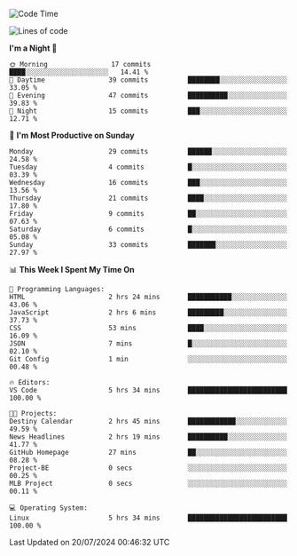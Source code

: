 <!--START_SECTION:waka-->
![Code Time](http://img.shields.io/badge/Code%20Time-198%20hrs%202%20mins-blue)

![Lines of code](https://img.shields.io/badge/From%20Hello%20World%20I%27ve%20Written-14.7%20thousand%20lines%20of%20code-blue)

**I'm a Night 🦉** 

```text
🌞 Morning                17 commits          ████░░░░░░░░░░░░░░░░░░░░░   14.41 % 
🌆 Daytime                39 commits          ████████░░░░░░░░░░░░░░░░░   33.05 % 
🌃 Evening                47 commits          ██████████░░░░░░░░░░░░░░░   39.83 % 
🌙 Night                  15 commits          ███░░░░░░░░░░░░░░░░░░░░░░   12.71 % 
```
📅 **I'm Most Productive on Sunday** 

```text
Monday                   29 commits          ██████░░░░░░░░░░░░░░░░░░░   24.58 % 
Tuesday                  4 commits           █░░░░░░░░░░░░░░░░░░░░░░░░   03.39 % 
Wednesday                16 commits          ███░░░░░░░░░░░░░░░░░░░░░░   13.56 % 
Thursday                 21 commits          ████░░░░░░░░░░░░░░░░░░░░░   17.80 % 
Friday                   9 commits           ██░░░░░░░░░░░░░░░░░░░░░░░   07.63 % 
Saturday                 6 commits           █░░░░░░░░░░░░░░░░░░░░░░░░   05.08 % 
Sunday                   33 commits          ███████░░░░░░░░░░░░░░░░░░   27.97 % 
```


📊 **This Week I Spent My Time On** 

```text
💬 Programming Languages: 
HTML                     2 hrs 24 mins       ███████████░░░░░░░░░░░░░░   43.06 % 
JavaScript               2 hrs 6 mins        █████████░░░░░░░░░░░░░░░░   37.73 % 
CSS                      53 mins             ████░░░░░░░░░░░░░░░░░░░░░   16.09 % 
JSON                     7 mins              █░░░░░░░░░░░░░░░░░░░░░░░░   02.10 % 
Git Config               1 min               ░░░░░░░░░░░░░░░░░░░░░░░░░   00.48 % 

🔥 Editors: 
VS Code                  5 hrs 34 mins       █████████████████████████   100.00 % 

🐱‍💻 Projects: 
Destiny Calendar         2 hrs 45 mins       ████████████░░░░░░░░░░░░░   49.59 % 
News Headlines           2 hrs 19 mins       ██████████░░░░░░░░░░░░░░░   41.77 % 
GitHub Homepage          27 mins             ██░░░░░░░░░░░░░░░░░░░░░░░   08.28 % 
Project-BE               0 secs              ░░░░░░░░░░░░░░░░░░░░░░░░░   00.25 % 
MLB Project              0 secs              ░░░░░░░░░░░░░░░░░░░░░░░░░   00.11 % 

💻 Operating System: 
Linux                    5 hrs 34 mins       █████████████████████████   100.00 % 
```


 Last Updated on 20/07/2024 00:46:32 UTC
<!--END_SECTION:waka-->
